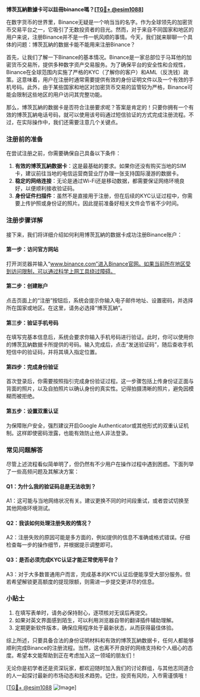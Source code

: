 **博茨瓦納數據卡可以註冊binance嗎？[[TG💪+ @esim1088](https://t.me/s/esim1088)]**

在数字货币的世界里，Binance无疑是一个响当当的名字。作为全球领先的加密货币交易平台之一，它吸引了无数投资者的目光。然而，对于来自不同国家和地区的用户来说，注册Binance并不是一件一帆风顺的事情。今天，我们就来聊聊一个具体的问题：博茨瓦納的数据卡能不能用来注册Binance？

首先，让我们了解一下Binance的基本情况。Binance是一家总部位于马耳他的加密货币交易所，提供多种数字资产交易服务。为了确保平台的安全性和合规性，Binance在全球范围内实施了严格的KYC（了解你的客户）和AML（反洗钱）政策。这意味着，用户在注册时通常需要提供有效的身份证明文件以及一个有效的手机号码。此外，由于某些国家和地区对加密货币交易的监管较为严格，Binance可能会限制这些地区的用户访问其完整功能。

那么，博茨瓦納的数据卡是否符合注册要求呢？答案是肯定的！只要你拥有一个有效的博茨瓦納电话号码，就可以使用该号码通过短信验证的方式完成注册流程。不过，在实际操作中，我们还需要注意几个关键点。

### **注册前的准备**
在尝试注册之前，你需要确保自己具备以下条件：
1. **有效的博茨瓦納数据卡**：这是最基础的要求。如果你还没有购买当地的SIM卡，建议前往当地的电信运营商营业厅办理一张支持国际漫游的数据卡。
2. **稳定的网络连接**：无论是通过Wi-Fi还是移动数据，都需要保证网络环境良好，以便顺利接收验证码。
3. **身份证件扫描件**：虽然不是直接用于注册，但在后续的KYC认证过程中，你需要上传护照或身份证的照片。因此提前准备好相关文件会节省不少时间。

### **注册步骤详解**
接下来，我们将详细介绍如何利用博茨瓦納的数据卡成功注册Binance账户：

#### **第一步：访问官方网站**
打开浏览器并输入“www.binance.com”进入Binance官网。如果当前所在地区受到访问限制，可以通过科学上网工具绕过障碍。

#### **第二步：创建账户**
点击页面上的“注册”按钮后，系统会提示你输入电子邮件地址、设置密码，并选择所在国家或地区。在这里，请务必选择“博茨瓦納”。

#### **第三步：验证手机号码**
在填写完基本信息后，系统会要求你输入手机号码进行验证。此时，你可以使用你的博茨瓦納数据卡所提供的号码。输入完成后，点击“发送验证码”，随后查收手机短信中的验证码，并将其填入指定位置。

#### **第四步：完成身份验证**
首次登录后，你需要按照指引完成身份验证过程。这一步骤包括上传身份证正面与背面的照片，以及自拍照片以确认身份的真实性。记得拍摄清晰的照片，避免因模糊而被拒绝。

#### **第五步：设置双重认证**
为保障账户安全，强烈建议开启Google Authenticator或其他形式的双重认证机制。这样即使密码泄露，也能有效防止他人非法登录。

### **常见问题解答**
尽管上述流程看似简单明了，但仍然有不少用户在操作过程中遇到困惑。下面列举了一些高频问题及其解决方案：

#### **Q1：为什么我的验证码总是无法收到？**
A1：这可能与当地网络状况有关。建议更换不同的时间段重试，或者尝试切换至其他网络环境测试。

#### **Q2：我该如何处理注册失败的情况？**
A2：注册失败的原因可能是多方面的，例如提供的信息不准确或格式错误。仔细检查每一步的操作细节，并根据提示调整即可。

#### **Q3：是否必须完成KYC认证才能正常使用平台？**
A3：对于大多数普通用户而言，完成基本的KYC认证后便能享受大部分服务。但若希望解锁更高额度的提现限额，则需进一步提交更详尽的信息。

### **小贴士**
1. 在填写表单时，请务必保持耐心，逐项核对无误后再提交。
2. 如果对英文界面感到陌生，可以利用浏览器自带的翻译插件辅助理解。
3. 定期更新软件版本，确保应用程序处于最新状态，从而获得最佳体验。

综上所述，只要具备合法的身份证明材料和有效的博茨瓦納数据卡，任何人都能够顺利完成Binance的注册流程。当然，这也离不开良好的网络支持和个人细心的态度。希望本文能帮助到正在考虑加入这一领域的朋友们！

无论你是初学者还是资深玩家，都欢迎随时加入我们的讨论群组，与其他志同道合的人一起探讨最新的市场动态和技术趋势。记住，投资有风险，入市需谨慎哦！

[[TG💪+ @esim1088](https://t.me/s/esim1088) ![Image](https://i.postimg.cc/4NQfJmqS/Snipaste-2025-05-13-00-14-12.png)]
